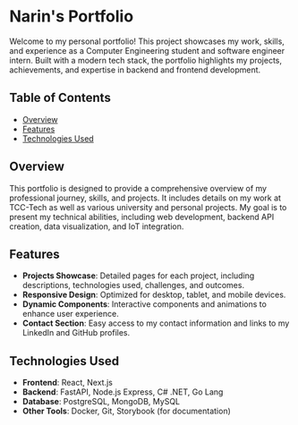 # Narin's Portfolio

Welcome to my personal portfolio! This project showcases my work, skills, and experience as a Computer Engineering student and software engineer intern. Built with a modern tech stack, the portfolio highlights my projects, achievements, and expertise in backend and frontend development.

## Table of Contents

- [Overview](#overview)
- [Features](#features)
- [Technologies Used](#technologies-used)

## Overview

This portfolio is designed to provide a comprehensive overview of my professional journey, skills, and projects. It includes details on my work at TCC-Tech as well as various university and personal projects. My goal is to present my technical abilities, including web development, backend API creation, data visualization, and IoT integration.

## Features

- **Projects Showcase**: Detailed pages for each project, including descriptions, technologies used, challenges, and outcomes.
- **Responsive Design**: Optimized for desktop, tablet, and mobile devices.
- **Dynamic Components**: Interactive components and animations to enhance user experience.
- **Contact Section**: Easy access to my contact information and links to my LinkedIn and GitHub profiles.

## Technologies Used

- **Frontend**: React, Next.js
- **Backend**: FastAPI, Node.js Express, C# .NET, Go Lang
- **Database**: PostgreSQL, MongoDB, MySQL
- **Other Tools**: Docker, Git, Storybook (for documentation)





